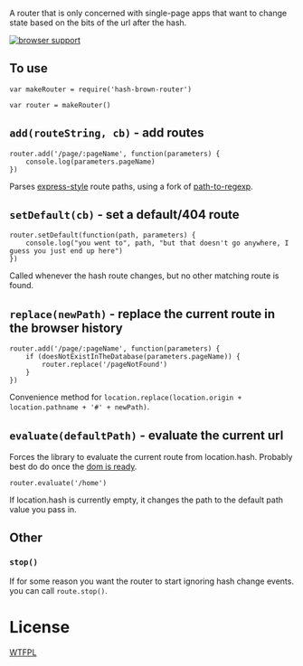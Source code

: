 
A router that is only concerned with single-page apps that want to change state based on the bits of the url after the hash.

[![browser support](https://ci.testling.com/TehShrike/hash-brown-router.png)](https://ci.testling.com/TehShrike/hash-brown-router)

## To use

	var makeRouter = require('hash-brown-router')

	var router = makeRouter()

## `add(routeString, cb)` - add routes

	router.add('/page/:pageName', function(parameters) {
		console.log(parameters.pageName)
	})

Parses [express-style](https://forbeslindesay.github.io/express-route-tester/) route paths, using a fork of [path-to-regexp](https://github.com/pillarjs/path-to-regexp).

## `setDefault(cb)` - set a default/404 route

	router.setDefault(function(path, parameters) {
		console.log("you went to", path, "but that doesn't go anywhere, I guess you just end up here")
	})

Called whenever the hash route changes, but no other matching route is found.

## `replace(newPath)` - replace the current route in the browser history

	router.add('/page/:pageName', function(parameters) {
		if (doesNotExistInTheDatabase(parameters.pageName)) {
			router.replace('/pageNotFound')
		}
	})

Convenience method for `location.replace(location.origin + location.pathname + '#' + newPath)`.

## `evaluate(defaultPath)` - evaluate the current url

Forces the library to evaluate the current route from location.hash.  Probably best do do once the [dom is ready](https://www.npmjs.org/package/domready).

	router.evaluate('/home')

If location.hash is currently empty, it changes the path to the default path value you pass in.

## Other

### `stop()`

If for some reason you want the router to start ignoring hash change events. you can call `route.stop()`.

License
======

[WTFPL](http://wtfpl2.com)

